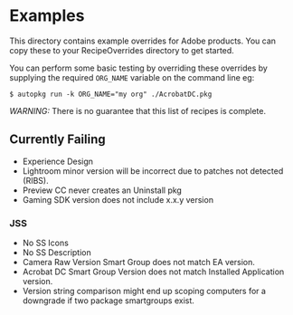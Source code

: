 # Examples #

This directory contains example overrides for Adobe products.
You can copy these to your RecipeOverrides directory to get started.

You can perform some basic testing by overriding these overrides by
supplying the required `ORG_NAME` variable on the command line eg:

    $ autopkg run -k ORG_NAME="my org" ./AcrobatDC.pkg

*WARNING:* There is no guarantee that this list of recipes is complete.

## Currently Failing ##

- Experience Design
- Lightroom minor version will be incorrect due to patches not detected (RIBS).
- Preview CC never creates an Uninstall pkg
- Gaming SDK version does not include x.x.y version


### JSS ###

- No SS Icons
- No SS Description
- Camera Raw Version Smart Group does not match EA version.
- Acrobat DC Smart Group Version does not match Installed Application version.
- Version string comparison might end up scoping computers for a downgrade if two package smartgroups exist.


